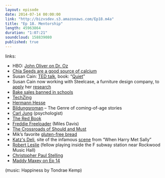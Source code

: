 ```yaml
---
layout: episode
date: 2014-07-14 00:00:00
link: "http://bizvsdev.s3.amazonaws.com/Ep18.m4a"
title: "Ep 18. Mentorship"
length: 45963864
duration: "1:07:21"
soundcloud: 158839080
published: true
---
```


links:

- HBO: [John Oliver on Dr. Oz](https://www.youtube.com/watch?v=WA0wKeokWUU)
- [Chia Seeds are a good source of calcium](http://www.wholefoodsmarket.com/blog/whole-story/non-dairy-sources-calcium)
- Susan Cain: [TED talk](http://www.ted.com/talks/susan_cain_the_power_of_introverts), book: “[Quiet](http://www.thepowerofintroverts.com/about-the-book/)”
- Susan Cain now working with Steelcase, a furniture design company, to [apply](http://www.fastcodesign.com/3031341/steelcase-and-susan-cain-design-offices-for-introverts) her [research](http://www.steelcase.com/en/products/category/architectural/archwalls/via/pages/quiet-spaces.aspx)
- [Bake sales banned in schools](http://www.nytimes.com/2009/10/03/nyregion/03bakesale.html?_r=0)
- [TechZing](http://techzinglive.com)
- [Hermann Hesse](http://en.wikipedia.org/wiki/Hermann_Hesse)
- [Bildungsroman](http://en.wikipedia.org/wiki/Bildungsroman) – The Genre of coming-of-age stories
- [Carl Jung](http://en.wikipedia.org/wiki/Carl_Jung) (psychologist)
- [The Red Book](http://en.wikipedia.org/wiki/Red_Book_(Jung))
- [Freddie Freeloader](https://www.youtube.com/watch?v=RPfFhfSuUZ4&feature=kp) (Miles Davis)
- [The Crossroads of Should and Must](https://medium.com/@elleluna/the-crossroads-of-should-and-must-90c75eb7c5b0)
- Mik’s favorite [gluten-free bread](https://canyonglutenfree.com/buy-gluten-free-bread-products/Gluten-Free-7-Grain-Sandwich-Bread.html)
- [Katz's Deli](http://katzsdelicatessen.com/), site of the infamous [scene](http://www.newsweek.com/twenty-five-years-later-people-still-wont-stop-faking-orgasms-katzs-deli-258596) from “When Harry Met Sally”
- [Robert Leslie](http://robertleslie.bandcamp.com) (fellow playing inside the F subway station near Rockwood Music Hall)
- [Christopher Paul Stelling](http://christopherpaulstelling.bandcamp.com)
- [Maddy Maxey on Ep 14](http://www.bizvsdev.com/Ep14.1/)


(music: Happiness by Tondrae Kemp)
